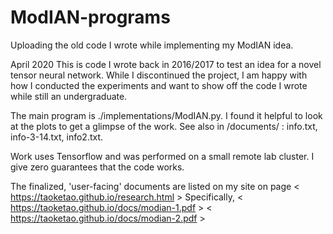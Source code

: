 # ModIAN-programs
Uploading the old code I wrote while implementing my ModIAN idea. 

April 2020
This is code I wrote back in 2016/2017 to test an idea for a novel 
tensor neural network. While I discontinued the project, I am happy with
how I conducted the experiments and want to show off the code I wrote 
while still an undergraduate.

The main program is ./implementations/ModIAN.py. 
I found it helpful to look at the plots to get a glimpse of the work.
See also in /documents/ :  info.txt, info-3-14.txt, info2.txt.

Work uses Tensorflow and was performed on a small remote lab cluster.
I give zero guarantees that the code works.
    

The finalized, 'user-facing' documents are listed on my site on page
    < https://taoketao.github.io/research.html >
Specifically, 
    < https://taoketao.github.io/docs/modian-1.pdf >
    < https://taoketao.github.io/docs/modian-2.pdf >
